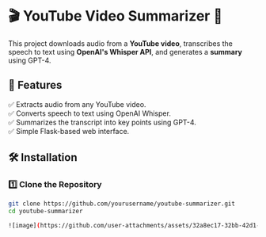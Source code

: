 # 🎬 YouTube Video Summarizer 📜

This project downloads audio from a **YouTube video**, transcribes the speech to text using **OpenAI's Whisper API**, and generates a **summary** using GPT-4.

## 🚀 Features
✅ Extracts audio from any YouTube video.  
✅ Converts speech to text using OpenAI Whisper.  
✅ Summarizes the transcript into key points using GPT-4.  
✅ Simple Flask-based web interface.

## 🛠 Installation

### 1️⃣ Clone the Repository
```sh
git clone https://github.com/yourusername/youtube-summarizer.git
cd youtube-summarizer

![image](https://github.com/user-attachments/assets/32a8ec17-32bb-42d1-b58a-192d824baf41)
